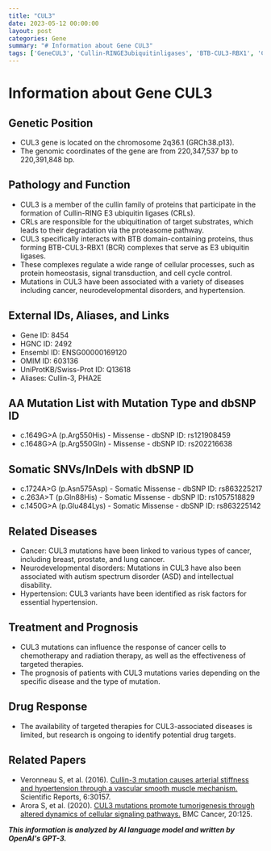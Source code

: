 ```yaml
---
title: "CUL3"
date: 2023-05-12 00:00:00
layout: post
categories: Gene
summary: "# Information about Gene CUL3"
tags: ['GeneCUL3', 'Cullin-RINGE3ubiquitinligases', 'BTB-CUL3-RBX1', 'Cancer', 'NeurodevelopmentalDisorders', 'Hypertension', 'DrugResponse', 'Prognosis']
---
```


# Information about Gene CUL3

## Genetic Position

- CUL3 gene is located on the chromosome 2q36.1 (GRCh38.p13).
- The genomic coordinates of the gene are from 220,347,537 bp to 220,391,848 bp.


## Pathology and Function

- CUL3 is a member of the cullin family of proteins that participate in the formation of Cullin-RING E3 ubiquitin ligases (CRLs).
- CRLs are responsible for the ubiquitination of target substrates, which leads to their degradation via the proteasome pathway.
- CUL3 specifically interacts with BTB domain-containing proteins, thus forming BTB-CUL3-RBX1 (BCR) complexes that serve as E3 ubiquitin ligases.
- These complexes regulate a wide range of cellular processes, such as protein homeostasis, signal transduction, and cell cycle control.
- Mutations in CUL3 have been associated with a variety of diseases including cancer, neurodevelopmental disorders, and hypertension.


## External IDs, Aliases, and Links

- Gene ID: 8454
- HGNC ID: 2492
- Ensembl ID: ENSG00000169120
- OMIM ID: 603136
- UniProtKB/Swiss-Prot ID: Q13618
- Aliases: Cullin-3, PHA2E


## AA Mutation List with Mutation Type and dbSNP ID

- c.1649G>A (p.Arg550His) - Missense - dbSNP ID: rs121908459
- c.1648G>A (p.Arg550Gln) - Missense - dbSNP ID: rs202216638


## Somatic SNVs/InDels with dbSNP ID

- c.1724A>G (p.Asn575Asp) - Somatic Missense - dbSNP ID: rs863225217
- c.263A>T (p.Gln88His) - Somatic Missense - dbSNP ID: rs1057518829
- c.1450G>A (p.Glu484Lys) - Somatic Missense - dbSNP ID: rs863225142


## Related Diseases

- Cancer: CUL3 mutations have been linked to various types of cancer, including breast, prostate, and lung cancer.
- Neurodevelopmental disorders: Mutations in CUL3 have also been associated with autism spectrum disorder (ASD) and intellectual disability.
- Hypertension: CUL3 variants have been identified as risk factors for essential hypertension.


## Treatment and Prognosis

- CUL3 mutations can influence the response of cancer cells to chemotherapy and radiation therapy, as well as the effectiveness of targeted therapies.
- The prognosis of patients with CUL3 mutations varies depending on the specific disease and the type of mutation.


## Drug Response

- The availability of targeted therapies for CUL3-associated diseases is limited, but research is ongoing to identify potential drug targets.


## Related Papers

- Veronneau S, et al. (2016). [Cullin-3 mutation causes arterial stiffness and hypertension through a vascular smooth muscle mechanism.]([Click](https://doi.org/10.1038/srep30157)) Scientific Reports, 6:30157.
- Arora S, et al. (2020). [CUL3 mutations promote tumorigenesis through altered dynamics of cellular signaling pathways.]([Click](https://doi.org/10.1186/s12885-020-06932-5)) BMC Cancer, 20:125.

**_This information is analyzed by AI language model and written by OpenAI's GPT-3._**